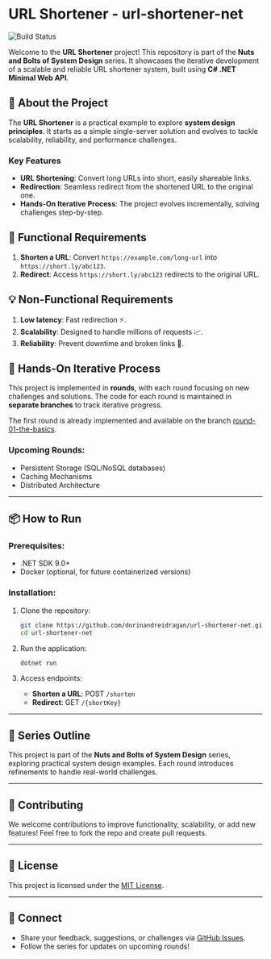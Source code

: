 # URL Shortener - **url-shortener-net**

![Build Status](https://github.com/dorinandreidragan/url-shortener-net/actions/workflows/ci.yml/badge.svg)

Welcome to the **URL Shortener** project! This repository is part of the **Nuts and Bolts of System Design** series. It showcases the iterative development of a scalable and reliable URL shortener system, built using **C# .NET Minimal Web API**.

## 🚀 About the Project

The **URL Shortener** is a practical example to explore **system design principles**. It starts as a simple single-server solution and evolves to tackle scalability, reliability, and performance challenges.

### Key Features

- **URL Shortening**: Convert long URLs into short, easily shareable links.
- **Redirection**: Seamless redirect from the shortened URL to the original one.
- **Hands-On Iterative Process**: The project evolves incrementally, solving challenges step-by-step.

## 🎯 Functional Requirements

1. **Shorten a URL**: Convert `https://example.com/long-url` into `https://short.ly/abc123`.
2. **Redirect**: Access `https://short.ly/abc123` redirects to the original URL.

## 💡 Non-Functional Requirements

1. **Low latency**: Fast redirection ⚡.
2. **Scalability**: Designed to handle millions of requests 📈.
3. **Reliability**: Prevent downtime and broken links 🔗.

## 🔧 Hands-On Iterative Process

This project is implemented in **rounds**, with each round focusing on new challenges and solutions. The code for each round is maintained in **separate branches** to track iterative progress.

The first round is already implemented and available on the branch [round-01-the-basics].

### Upcoming Rounds:

- Persistent Storage (SQL/NoSQL databases)
- Caching Mechanisms
- Distributed Architecture

---

## 📦 How to Run

### Prerequisites:

- .NET SDK 9.0+
- Docker (optional, for future containerized versions)

### Installation:

1. Clone the repository:

   ```bash
   git clone https://github.com/dorinandreidragan/url-shortener-net.git
   cd url-shortener-net
   ```

2. Run the application:

   ```bash
   dotnet run
   ```

3. Access endpoints:
   - **Shorten a URL**: POST `/shorten`
   - **Redirect**: GET `/{shortKey}`

---

## 📖 Series Outline

This project is part of the **Nuts and Bolts of System Design** series, exploring practical system design examples. Each round introduces refinements to handle real-world challenges.

---

## 🤝 Contributing

We welcome contributions to improve functionality, scalability, or add new features! Feel free to fork the repo and create pull requests.

---

## 📄 License

This project is licensed under the [MIT License](LICENSE).

---

## 🌟 Connect

- Share your feedback, suggestions, or challenges via [GitHub Issues](https://github.com/dorinandreidragna/url-shortener-net/issues).
- Follow the series for updates on upcoming rounds!

[round-01-the-basics]: https://github.com/dorinandreidragan/url-shortener-net/tree/round-01-the-basics
